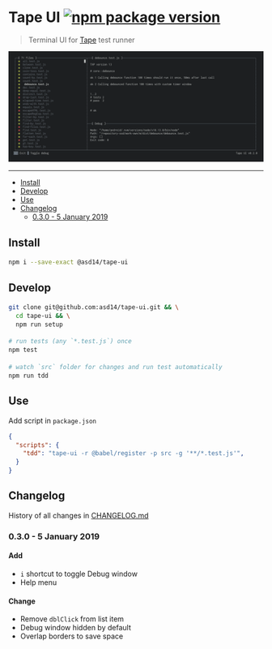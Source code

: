 <!-- markdownlint-disable first-line-h1 line-length -->

# Tape UI [![npm package version](https://badge.fury.io/js/%40asd14%2Ftape-ui.svg)](https://badge.fury.io/js/%40asd14%2Ftape-ui)

> Terminal UI for [Tape](https://github.com/substack/tape) test runner

![Tape UI](docs/screenshot.png)

---

<!-- MarkdownTOC levels="2,3" autolink="true" autoanchor="false" -->

- [Install](#install)
- [Develop](#develop)
- [Use](#use)
- [Changelog](#changelog)
    - [0.3.0 - 5 January 2019](#030---5-january-2019)

<!-- /MarkdownTOC -->

## Install

```bash
npm i --save-exact @asd14/tape-ui
```

## Develop

```bash
git clone git@github.com:asd14/tape-ui.git && \
  cd tape-ui && \
  npm run setup

# run tests (any `*.test.js`) once
npm test

# watch `src` folder for changes and run test automatically
npm run tdd
```

## Use

Add script in `package.json`

```json
{
  "scripts": {
    "tdd": "tape-ui -r @babel/register -p src -g '**/*.test.js'",
  }
}
```

## Changelog

History of all changes in [CHANGELOG.md](CHANGELOG.md)

### 0.3.0 - 5 January 2019

#### Add

- `i` shortcut to toggle Debug window
- Help menu

#### Change

- Remove `dblClick` from list item
- Debug window hidden by default
- Overlap borders to save space
